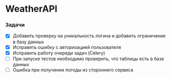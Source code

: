 # WeatherAPI

### Задачи
- [x] Добавить проверку на уникальность логина и добавить ограничение в базу данных
- [x] Исправить ошибку с авторизацией пользователя
- [x] Исправить работу очереди задач (Celery)
- [ ] При запуске тестов необходимо проверить, что таблицы есть в базе данных
- [ ] Ошибка при получении погоды из стороннего сервиса
